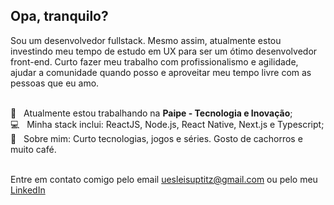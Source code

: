 ## Opa, tranquilo?
Sou um desenvolvedor fullstack. Mesmo assim, atualmente estou investindo meu tempo de estudo em UX para ser um ótimo desenvolvedor front-end. Curto fazer meu trabalho com profissionalismo e agilidade, ajudar a comunidade quando posso e aproveitar meu tempo livre com as pessoas que eu amo.

 <br/> :black_heart: &nbsp; Atualmente estou trabalhando na **Paipe - Tecnologia e Inovação**;
 <br/> :computer: &nbsp; Minha stack inclui: ReactJS, Node.js, React Native, Next.js e Typescript;
 <br/> 💬  &nbsp; Sobre mim: Curto tecnologias, jogos e séries. Gosto de cachorros e muito café.
 
 <br/> Entre em contato comigo pelo email uesleisuptitz@gmail.com ou pelo meu <a class="LI-simple-link" href='https://br.linkedin.com/in/u%C3%A9slei-suptitz?trk=profile-badge'>LinkedIn</a>


